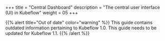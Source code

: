 +++
title = "Central Dashboard"
description = "The central user interface (UI) in Kubeflow"
weight = 05
+++

{{% alert title="Out of date" color="warning" %}}
This guide contains outdated information pertaining to Kubeflow 1.0. This guide
needs to be updated for Kubeflow 1.1.
{{% /alert %}}

